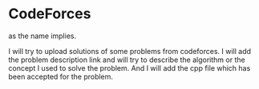 # CodeForces
as the name implies.

I will try to upload solutions of some problems from codeforces. I will add the problem description link and will try to describe the algorithm or the concept I used to solve the problem. And I will add the cpp file which has been accepted for the problem.
